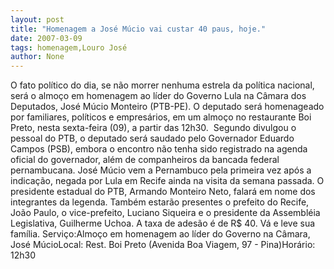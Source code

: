 ```yaml
---
layout: post
title: "Homenagem a José Múcio vai custar 40 paus, hoje."
date: 2007-03-09
tags: homenagem,Louro José
author: None
---
```

O fato político do dia, se não morrer nenhuma estrela da política nacional, será o almoço em homenagem ao líder do Governo Lula na Câmara dos Deputados, José Múcio Monteiro (PTB-PE).
O deputado será homenageado por familiares, políticos e empresários, em um almoço no restaurante Boi Preto, nesta sexta-feira (09), a partir das 12h30.&nbsp; 
Segundo divulgou o pessoal do PTB, o deputado será saudado pelo Governador Eduardo Campos (PSB), embora o encontro não tenha sido registrado na agenda oficial do governador, além de companheiros da bancada federal pernambucana. 
José Múcio vem a Pernambuco pela primeira vez após a indicação, negada por Lula em Recife ainda na visita da semana passada. 
O presidente estadual do PTB, Armando Monteiro Neto, falará em nome dos integrantes da legenda. 
Também estarão presentes o prefeito do Recife, João Paulo, o vice-prefeito, Luciano Siqueira e o presidente da Assembléia Legislativa, Guilherme Uchoa. 
A taxa de adesão é de R$ 40.
Vá e leve sua família.
Serviço:Almoço em homenagem ao líder do Governo na Câmara, José MúcioLocal: Rest. Boi Preto (Avenida Boa Viagem, 97 - Pina)Horário: 12h30 